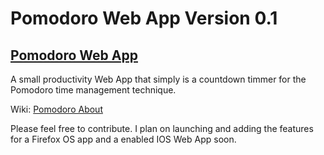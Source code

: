 <h1>Pomodoro Web App Version 0.1</h1>

<h2><a href="http://webdesignis.me/Pomodoro/index.html" target="_blank">Pomodoro Web App</a></h2>

<p>A small productivity Web App that simply is a countdown timmer for the Pomodoro time management technique.</p>

Wiki: <a href="http://en.wikipedia.org/wiki/Pomodoro_Technique" target="_blank">Pomodoro About</a>

<p>Please feel free to contribute. I plan on launching and adding the features for a Firefox OS app and a
enabled IOS Web App soon.</p>
